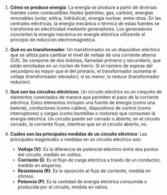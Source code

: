 
1. **Cómo se produce energía**: La energía se produce a partir de diversas fuentes como combustibles fósiles (petróleo, gas, carbón), energías renovables (solar, eólica, hidráulica), energía nuclear, entre otras. En las centrales eléctricas, la energía mecánica o térmica de estas fuentes se transforma en electricidad mediante generadores. Los generadores convierten la energía mecánica en energía eléctrica utilizando el principio de inducción electromagnética.

2. **Qué es un transformador**: Un transformador es un dispositivo eléctrico que se utiliza para cambiar el nivel de voltaje de una corriente alterna (CA). Se compone de dos bobinas, llamadas primario y secundario, que están enrolladas en un núcleo de hierro. Si el número de espiras del secundario es mayor que el del primario, el transformador aumenta el voltaje (transformador elevador); si es menor, lo reduce (transformador reductor).

3. **Qué son los circuitos eléctricos**: Un circuito eléctrico es un conjunto de elementos conectados de manera que permiten el paso de la corriente eléctrica. Estos elementos incluyen una fuente de energía (como una batería), conductores (como cables), dispositivos de control (como interruptores) y cargas (como bombillas o motores) que consumen la energía eléctrica. Un circuito puede ser cerrado o abierto; en el circuito cerrado, la corriente fluye, mientras que en el circuito abierto, no.

4. **Cuáles son las principales medidas de un circuito eléctrico**: Las principales magnitudes o medidas en un circuito eléctrico son:
   - **Voltaje (V)**: Es la diferencia de potencial eléctrico entre dos puntos del circuito, medido en voltios.
   - **Corriente (I)**: Es el flujo de carga eléctrica a través de un conductor, medido en amperios.
   - **Resistencia (R)**: Es la oposición al flujo de corriente, medida en ohmios.
   - **Potencia (P)**: Es la cantidad de energía eléctrica consumida o producida por el circuito, medida en vatios.
